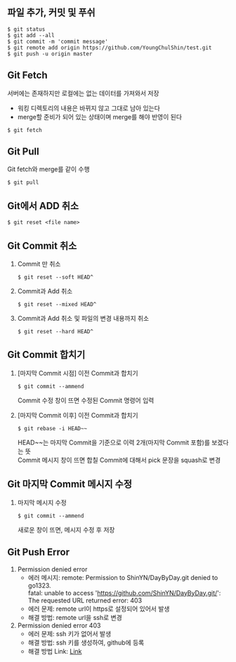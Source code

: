## 파일 추가, 커밋 및 푸쉬
```console
$ git status
$ git add --all
$ git commit -m 'commit message'
$ git remote add origin https://github.com/YoungChulShin/test.git 
$ git push -u origin master
```

## Git Fetch
서버에는 존재하지만 로컬에는 없는 데이터를 가져와서 저장
- 워킹 디렉토리의 내용은 바뀌지 않고 그대로 남아 있는다
- merge할 준비가 되어 있는 상태이며 merge를 해야 반영이 된다
```console
$ git fetch
```

## Git Pull
Git fetch와 merge를 같이 수행
```console
$ git pull
```

## Git에서 ADD 취소
```console
$ git reset <file name>
```

## Git Commit 취소
1. Commit 만 취소
   ```console
   $ git reset --soft HEAD^
   ```
2. Commit과 Add 취소
   ```console
   $ git reset --mixed HEAD^
   ```
3. Commit과 Add 취소 및 파일의 변경 내용까지 취소
   ```console
   $ git reset --hard HEAD^
   ```
## Git Commit 합치기
1. [마지막 Commit 시점] 이전 Commit과 합치기
   ```console
   $ git commit --ammend
   ```
   Commit 수정 창이 뜨면 수정된 Commit 명령어 입력

2. [마지막 Commit 이후] 이전 Commit과 합치기
   ```console
   $ git rebase -i HEAD~~
   ```
   HEAD~~는 마지막 Commit을 기준으로 이력 2개(마지막 Commit 포함)를 보겠다는 뜻<br>
   Commit 메시지 창이 뜨면 합칠 Commit에 대해서 pick 문장을 squash로 변경


## Git 마지막 Commit 메시지 수정
1. 마지막 메시지 수정
   ```console
   $ git commit --ammend
   ```
   새로운 창이 뜨면, 메시지 수정 후 저장

## Git Push Error
1. Permission denied error
    - 에러 메시지: remote: Permission to ShinYN/DayByDay.git denied to go1323. <br>fatal: unable to access 'https://github.com/ShinYN/DayByDay.git/': The requested URL returned error: 403
    - 에러 문제: remote url이 https로 설정되어 있어서 발생
    - 해결 방법: remote url을 ssh로 변경
2. Permission denied error 403
    - 에러 문제: ssh 키가 없어서 발생
    - 해결 방법: ssh 키를 생성하여, github에 등록
    - 해결 방법 Link: [Link](http://uiandwe.tistory.com/992)
